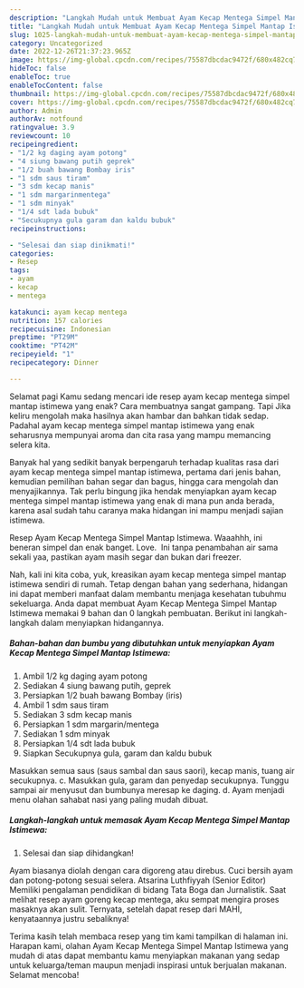 ```yaml
---
description: "Langkah Mudah untuk Membuat Ayam Kecap Mentega Simpel Mantap Istimewa yang Lezat, Buat Buka Puasa Lezat Sekali"
title: "Langkah Mudah untuk Membuat Ayam Kecap Mentega Simpel Mantap Istimewa yang Lezat, Buat Buka Puasa Lezat Sekali"
slug: 1025-langkah-mudah-untuk-membuat-ayam-kecap-mentega-simpel-mantap-istimewa-yang-lezat-buat-buka-puasa-lezat-sekali
category: Uncategorized
date: 2022-12-26T21:37:23.965Z
image: https://img-global.cpcdn.com/recipes/75587dbcdac9472f/680x482cq70/ayam-kecap-mentega-simpel-mantap-istimewa-foto-resep-utama.jpg
hideToc: false
enableToc: true
enableTocContent: false
thumbnail: https://img-global.cpcdn.com/recipes/75587dbcdac9472f/680x482cq70/ayam-kecap-mentega-simpel-mantap-istimewa-foto-resep-utama.jpg
cover: https://img-global.cpcdn.com/recipes/75587dbcdac9472f/680x482cq70/ayam-kecap-mentega-simpel-mantap-istimewa-foto-resep-utama.jpg
author: Admin
authorAv: notfound
ratingvalue: 3.9
reviewcount: 10
recipeingredient:
- "1/2 kg daging ayam potong"
- "4 siung bawang putih geprek"
- "1/2 buah bawang Bombay iris"
- "1 sdm saus tiram"
- "3 sdm kecap manis"
- "1 sdm margarinmentega"
- "1 sdm minyak"
- "1/4 sdt lada bubuk"
- "Secukupnya gula garam dan kaldu bubuk"
recipeinstructions:

- "Selesai dan siap dinikmati!"
categories:
- Resep
tags:
- ayam
- kecap
- mentega

katakunci: ayam kecap mentega 
nutrition: 157 calories
recipecuisine: Indonesian
preptime: "PT29M"
cooktime: "PT42M"
recipeyield: "1"
recipecategory: Dinner

---
```



Selamat pagi Kamu sedang mencari ide resep ayam kecap mentega simpel mantap istimewa yang enak? Cara membuatnya sangat gampang. Tapi Jika keliru mengolah maka hasilnya akan hambar dan bahkan tidak sedap. Padahal ayam kecap mentega simpel mantap istimewa yang enak seharusnya mempunyai aroma dan cita rasa yang mampu memancing selera kita.


Banyak hal yang sedikit banyak berpengaruh terhadap kualitas rasa dari ayam kecap mentega simpel mantap istimewa, pertama dari jenis bahan, kemudian pemilihan bahan segar dan bagus, hingga cara mengolah dan menyajikannya. Tak perlu bingung jika hendak menyiapkan ayam kecap mentega simpel mantap istimewa yang enak di mana pun anda berada, karena asal sudah tahu caranya maka hidangan ini mampu menjadi sajian istimewa.

Resep Ayam Kecap Mentega Simpel Mantap Istimewa. Waaahhh, ini beneran simpel dan enak banget. Love. ️ Ini tanpa penambahan air sama sekali yaa, pastikan ayam masih segar dan bukan dari freezer.


Nah, kali ini kita coba, yuk, kreasikan ayam kecap mentega simpel mantap istimewa sendiri di rumah. Tetap dengan bahan yang sederhana, hidangan ini dapat memberi manfaat dalam membantu menjaga kesehatan tubuhmu sekeluarga. Anda dapat membuat Ayam Kecap Mentega Simpel Mantap Istimewa memakai 9 bahan dan 0 langkah pembuatan. Berikut ini langkah-langkah dalam menyiapkan hidangannya.

<!--inarticleads1-->

##### Bahan-bahan dan bumbu yang dibutuhkan untuk menyiapkan Ayam Kecap Mentega Simpel Mantap Istimewa:

1. Ambil 1/2 kg daging ayam potong
1. Sediakan 4 siung bawang putih, geprek
1. Persiapkan 1/2 buah bawang Bombay (iris)
1. Ambil 1 sdm saus tiram
1. Sediakan 3 sdm kecap manis
1. Persiapkan 1 sdm margarin/mentega
1. Sediakan 1 sdm minyak
1. Persiapkan 1/4 sdt lada bubuk
1. Siapkan Secukupnya gula, garam dan kaldu bubuk


Masukkan semua saus (saus sambal dan saus saori), kecap manis, tuang air secukupnya. c. Masukkan gula, garam dan penyedap secukupnya. Tunggu sampai air menyusut dan bumbunya meresap ke daging. d. Ayam menjadi menu olahan sahabat nasi yang paling mudah dibuat. 

<!--inarticleads2-->

##### Langkah-langkah untuk memasak Ayam Kecap Mentega Simpel Mantap Istimewa:


1. Selesai dan siap dihidangkan!

Ayam biasanya diolah dengan cara digoreng atau direbus. Cuci bersih ayam dan potong-potong sesuai selera. Atsarina Luthfiyyah (Senior Editor) Memiliki pengalaman pendidikan di bidang Tata Boga dan Jurnalistik. Saat melihat resep ayam goreng kecap mentega, aku sempat mengira proses masaknya akan sulit. Ternyata, setelah dapat resep dari MAHI, kenyataannya justru sebaliknya! 

Terima kasih telah membaca resep yang tim kami tampilkan di halaman ini. Harapan kami, olahan Ayam Kecap Mentega Simpel Mantap Istimewa yang mudah di atas dapat membantu kamu menyiapkan makanan yang sedap untuk keluarga/teman maupun menjadi inspirasi untuk berjualan makanan. Selamat mencoba!
